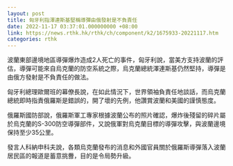 ```yaml
---
layout: post
title: 匈牙利指澤連斯基堅稱導彈由俄發射是不負責任
date: 2022-11-17 03:37:01.000000000 +08:00
link: https://news.rthk.hk/rthk/ch/component/k2/1675933-20221117.htm
categories: rthk
---
```


波蘭東部邊境地區導彈爆炸造成2人死亡的事件，匈牙利說，當美方支持波蘭的評估，導彈可能來自烏克蘭的防空系統之際，烏克蘭總統澤連斯基仍然堅持，導彈是由俄方發射是不負責任的做法。

匈牙利總理歐爾班的幕僚長說，在如此情況下，世界領袖負責任地談話，而烏克蘭總統即時指責俄羅斯是錯誤的，開了壞的先例，他讚賞波蘭和美國的謹慎態度。

俄羅斯國防部說，俄羅斯軍工專家根據波蘭公布的照片確認，爆炸後殘留的碎片屬於烏克蘭的S-300防空導彈部件，又說俄軍對烏克蘭目標的導彈攻擊，與波蘭邊境保持至少35公里。

發言人科納申科夫說，各類烏克蘭發布的消息和外國官員關於俄羅斯導彈落入波蘭居民區的報道是蓄意挑釁，目的是令局勢升級。

